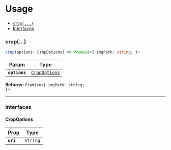 # Usage

<docgen-index>

* [`crop(...)`](#crop)
* [Interfaces](#interfaces)

</docgen-index>

<docgen-api>
<!--Update the source file JSDoc comments and rerun docgen to update the docs below-->

### crop(...)

```typescript
crop(options: CropOptions) => Promise<{ imgPath: string; }>
```

| Param         | Type                                                |
| ------------- | --------------------------------------------------- |
| **`options`** | <code><a href="#cropoptions">CropOptions</a></code> |

**Returns:** <code>Promise&lt;{ imgPath: string; }&gt;</code>

--------------------


### Interfaces


#### CropOptions

| Prop      | Type                |
| --------- | ------------------- |
| **`uri`** | <code>string</code> |

</docgen-api>
